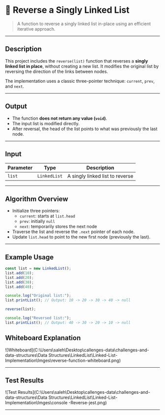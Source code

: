 # 🔁 Reverse a Singly Linked List

> A function to reverse a singly linked list in-place using an efficient iterative approach.

---

## Description

This project includes the `reverse(list)` function that reverses a **singly linked list in place**, without creating a new list. It modifies the original list by reversing the direction of the links between nodes.

The implementation uses a classic three-pointer technique: `current`, `prev`, and `next`.

---

## Output

- The function **does not return any value (`void`)**.
- The input list is modified directly.
- After reversal, the head of the list points to what was previously the last node.

---

## Input

| Parameter | Type           | Description                      |
|-----------|----------------|----------------------------------|
| `list`    | `LinkedList`   | A singly linked list to reverse  |

---

##  Algorithm Overview

- Initialize three pointers:
  - `current`: starts at `list.head`
  - `prev`: initially `null`
  - `next`: temporarily stores the next node
- Traverse the list and reverse the `.next` pointer of each node.
- Update `list.head` to point to the new first node (previously the last).

---

##  Example Usage

```js
const list = new LinkedList();
list.add(10);
list.add(20);
list.add(30);
list.add(40);

console.log("Original list:");
list.printList(); // Output: 10 -> 20 -> 30 -> 40 -> null

reverse(list);

console.log("Reversed list:");
list.printList(); // Output: 40 -> 30 -> 20 -> 10 -> null
```


##  Whiteboard Explanation

![Whiteboard](C:\Users\saleh\Desktop\callenges-data\challenges-and-data-structures\Data Structures\LinkedList\Linked-List-Implementation\Imges\reverse-function-whiteboard.png)

---

##  Test Results

![Test Results](C:\Users\saleh\Desktop\callenges-data\challenges-and-data-structures\Data Structures\LinkedList\Linked-List-Implementation\Imges\console -Reverse-jest.png)

---